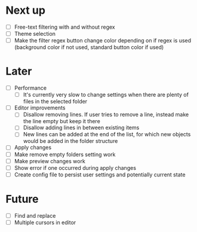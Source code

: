 # Next up
- [ ] Free-text filtering with and without regex
- [ ] Theme selection
- [ ] Make the filter regex button change color depending on if regex is used (background color if not used, standard button color if used)

# Later
- [ ] Performance
    - [ ] It's currently very slow to change settings when there are plenty of files in the selected folder 
- [ ] Editor improvements
    - [ ] Disallow removing lines. If user tries to remove a line, instead make the line empty but keep it there
    - [ ] Disallow adding lines in between existing items
    - [ ] New lines can be added at the end of the list, for which new objects would be added in the folder structure
- [ ] Apply changes
- [ ] Make remove empty folders setting work 
- [ ] Make preview changes work 
- [ ] Show error if one occurred during apply changes
- [ ] Create config file to persist user settings and potentially current state 

# Future
- [ ] Find and replace
- [ ] Multiple cursors in editor